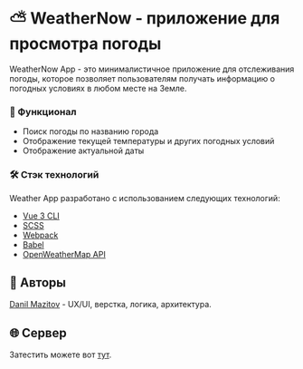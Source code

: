 # ⛅️ WeatherNow - приложение для просмотра погоды

WeatherNow App - это минималистичное приложение для отслеживания погоды, которое позволяет пользователям получать информацию о погодных условиях в любом месте на Земле. 

### 📱 Функционал

- Поиск погоды по названию города
- Отображение текущей температуры и других погодных условий
- Отображение актуальной даты

### 🛠️ Стэк технологий

Weather App разработано с использованием следующих технологий:

- [Vue 3 CLI](https://v3.ru.vuejs.org/)
- [SCSS](https://sass-lang.com/)
- [Webpack](https://webpack.js.org/)
- [Babel](https://babeljs.io/)
- [OpenWeatherMap API](https://openweathermap.org/)

## 👨‍ Авторы
[Danil Mazitov](https://github.com/pokaneprishel) - UX/UI, верстка, логика, архитектура.

## 🌐 Сервер

Затестить можете вот [тут](https://weather-now-desigh.netlify.app/).
